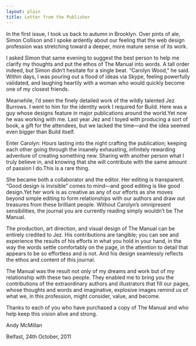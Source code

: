 ```yaml
---
layout: plain
title: Letter from the Publisher
---
```


In the first issue, I took us back to autumn in Brooklyn. Over pints of ale, Simon Collison and I spoke ardently about our feeling that the web design profession was stretching toward a deeper, more mature sense of its work.

I asked Simon that same evening to suggest the best person to help me clarify my thoughts and put the ethos of The Manual into words. A tall order indeed, but Simon didn’t hesitate for a single beat. “Carolyn Wood,” he said. Within days, I was pouring out a flood of ideas via Skype, feeling powerfully validated, and laughing heartily with a woman who would quickly become one of my closest friends.

Meanwhile, I’d seen the finely detailed work of the wildly talented Jez Burrows. I went to him for the identity work I required for Build. Here was a guy whose designs feature in major publications around the world.Yet now he was working with me. Last year Jez and I toyed with producing a sort of book, a gift for the attendees, but we lacked the time—and the idea seemed even bigger than Build itself.

Enter Carolyn: Hours lasting into the night crafting the publication; keeping each other going through the insanely exhausting, infinitely rewarding adventure of creating something new. Sharing with another person what I truly believe in, and knowing that she will contribute with the same amount of passion I do.This is a rare thing.

She became both a collaborator and the editor. Her editing is transparent. “Good design is invisible” comes to mind—and good editing is like good design.Yet her work is as creative as any of our efforts as she moves beyond simple editing to form relationships with our authors and draw out treasures from these brilliant people. Without Carolyn’s omnipresent sensibilities, the journal you are currently reading simply wouldn’t be The Manual.

The production, art direction, and visual design of The Manual can be entirely credited to Jez. His contributions are tangible; you can see and experience the results of his efforts in what you hold in your hand, in the way the words settle comfortably on the page, in the attention to detail that appears to be so effortless and is not. And his design seamlessly reflects the ethos and content of this journal.

The Manual was the result not only of my dreams and work but of my relationship with these two people. They enabled me to bring you the contributions of the extraordinary authors and illustrators that fill our pages, whose thoughts and words and imaginative, explosive images remind us of what we, in this profession, might consider, value, and become.

Thanks to each of you who have purchased a copy of The Manual and who help keep this vision alive and strong.

<p class="unindented m-tt">Andy McMillan</p>
<p class="unindented">Belfast, 24th October, 2011</p>
